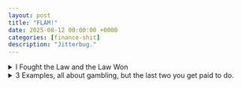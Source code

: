 ```yaml
---
layout: post
title: "FLAM!"
date: 2025-08-12 00:00:00 +0000
categories: [finance-shit]
description: "Jitterbug."
---
```

<div class="flashcard">
  <details>
    <summary>I Fought the Law and the Law Won</summary>
    <div class="back">
      <div id="fig-6-1" style="width:900px;height:520px;"></div>
        <div id="fig-6-1-info" style="font-size:0.9em; opacity:0.95; margin-top:8px;"></div>
        
        <script src="https://cdn.plot.ly/plotly-2.35.2.min.js"></script>
        <script>
          function renderFig61() {
            // ===== Figure 6.1 — iso-IR frontiers: BR = (IR/IC)^2 =====
            const curves = [
              { ir: 0.25, name: "IR = 0.25", dash: "solid" },
              { ir: 0.50, name: "IR = 0.50", dash: "dash"  },
            ];
        
            // Grid and bounds (match the page look)
            const icMin = 0.01, icMax = 0.16, N = 900, brMax = 450;
            const icGrid = Array.from({length: N}, (_, i) => icMin + i*(icMax - icMin)/(N - 1));
        
            const traces = curves.map(c => {
              const br = icGrid.map(ic => {
                const v = (c.ir/ic) ** 2;
                return (v <= brMax) ? v : null; // clip to figure bounds
              });
              return {
                x: icGrid,
                y: br,
                mode: "lines",
                name: c.name,
                line: { width: 3, dash: c.dash },
                hovertemplate: "IC=%{x:.3f}<br>BR=%{y:.1f}<extra></extra>"
              };
            });
        
            // Label the two curves inside the axes, like the print figure
            const ann = [
              { x: 0.040, y: (0.25/0.040)**2, text: "IR = 0.25", showarrow: false, xanchor: "left", yanchor: "bottom" },
              { x: 0.030, y: (0.50/0.030)**2, text: "IR = 0.50", showarrow: false, xanchor: "left", yanchor: "bottom" }
            ];
        
            const layout = {
              title: {text: "Breadth (BR) vs. Skill (IC) at Fixed IR", x: 0.5, xanchor: "center"},
              xaxis: {
                title: "Skill (IC)",
                range: [0, 0.16],
                dtick: 0.02,
                zeroline: false
              },
              yaxis: {
                title: "Breadth (BR)",
                range: [0, brMax],
                dtick: 50,
                zeroline: false
              },
              template: "plotly_white",
              legend: {orientation: "h", y: 1.12},
              margin: {l: 70, r: 30, t: 60, b: 55},
              annotations: ann
            };
        
            Plotly.newPlot("fig-6-1", traces, layout, {displayModeBar: true, responsive: true});
        
            // ===== Info / intuition (below the plot) =====
            document.getElementById("fig-6-1-info").innerHTML = `
              <p>
                Curves are <em>iso-IR frontiers</em> generated by the fundamental law
                \\(\\mathrm{IR} = \\mathrm{IC}\\,\\sqrt{\\mathrm{BR}}\\).
                Holding IR fixed gives \\(\\mathrm{BR} = (\\mathrm{IR}/\\mathrm{IC})^2\\).
              </p>
              <ul style="margin-top:6px;">
                <li><strong>Trade-off:</strong> higher skill (IC) reduces the required independent breadth (BR) <em>quadratically</em>;
                    e.g., doubling IC quarters the BR needed to keep the same IR.</li>
                <li><strong>Independence matters:</strong> BR counts only <em>independent</em> bets; correlated bets do not move you up the frontier.</li>
                <li><strong>Interpretation of shapes:</strong> the steep left tail shows that if IC is tiny, required BR explodes; moving right (better IC)
                    lets you achieve the same IR with far fewer independent bets.</li>
                <li><strong>Manager archetypes:</strong> a generalist (large BR, smaller IC) and a specialist (small BR, larger IC) can sit on the same curve,
                    yet demand very different research/implementation effort.</li>
              </ul>
            `;
          }
        
          // Render immediately
          renderFig61();
        </script>

      <details class="dropdown-block">
        <summary>Set-up</summary>
        <div class="content">
          <p>The <b>information ratio</b> (IR) measures a manager's opportunities. If those opportunities are exploited in a mean-variance-efficient way, the value added is proportional to IR. A simple, broadly applicable relation—the <b>fundamental law of active management</b>—connects IR to two attributes:</p>
          
          <h4>1. Breadth (BR):</h4>
          <p>Number of <i>independent</i> investment decisions (forecasts of exceptional return) made per year.</p>
          
          <h4>2. Information coefficient (IC):</h4>
          <p>Manager's <b>skill</b>, i.e., the correlation between each forecast and the actual outcome (assumed the same for all forecasts).</p>
          
          <p><strong>Law (approximate):</strong></p>
          <p>\[
          IR \;=\; IC \cdot \sqrt{BR}
          \]</p>
          
          <p>To raise \(IR\) from \(0.5\) to \(1.0\), you must <b>double skill</b> (\(IC\)) or <b>quadruple breadth</b> (\(BR\)) (or combine both).</p>
          
          <p><strong>Why "Approximate"?</strong><br>
          The approximation ignores the risk-reduction benefit of forecasts, which is extremely small for low IC (e.g., \(IC<0.1\)).</p>
        </div>
      </details>
      
      <details class="dropdown-block">
        <summary>Link to desired aggressiveness (residual risk)</summary>
        <div class="content">
          <p>Recall there is a relationship between residual risk and the information ratio. Using the fundamental law yields</p>
          <p>\[
          \omega^{*} \;=\; \frac{IR}{2\lambda_{R}} \;=\; \frac{IC \cdot \sqrt{BR}}{2\lambda_{R}}
          \]</p>
          
          <p>where \(\omega^{*}\) is the <strong>desired level of aggressiveness</strong> (optimal residual risk) and \(\lambda_{R}\) is the <strong>risk-aversion to residual (active) risk</strong>. Thus aggressiveness rises <strong>linearly</strong> with skill and with the <strong>square root</strong> of breadth.</p>
        </div>
      </details>
      
      <details class="dropdown-block">
        <summary>Value added (risk-adjusted)</summary>
        <div class="content">
          <p>Expressing value added in terms of skill and breadth gives</p>
          <p>\[
          VA^{*} \;=\; \frac{IR^{2}}{4\lambda_{R}} \;=\; \frac{IC^{2}\cdot BR}{4\lambda_{R}}
          \]</p>
          
          <p>Hence, risk-adjusted value added increases <strong>linearly</strong> with breadth and with the <strong>square</strong> of skill.</p>
        </div>
      </details>
      
      <details class="dropdown-block">
        <summary>Purpose and caveats</summary>
        <div class="content">
          <p>The law provides insight and back-of-envelope trade-offs between increasing breadth (e.g., covering more names or shortening forecast horizons—provided independence holds) and improving skill \(IC\). It is <strong>not</strong> an operational recipe. Estimating true breadth is difficult because forecasts must be <strong>independent</strong>.</p>
        </div>
      </details>
      
      <details class="dropdown-block">
        <summary>En Ingles</summary>
        <div class="content">
          <ul>
            <li><strong>IR is the output; IC and BR are the inputs.</strong> If you can <i>either</i> make more <strong>independent</strong> bets (raise \(BR\)) <i>or</i> make each bet more accurate (raise \(IC\)), IR improves as \(IC\sqrt{BR}\).</li>
            <li><strong>Optimal aggressiveness</strong> (how much active risk to run) scales with IR and is throttled by your <strong>residual-risk aversion</strong> \(\lambda_R\).</li>
            <li><strong>Value added</strong> at the optimum scales <strong>linearly</strong> in \(BR\) and <strong>quadratically</strong> in \(IC\), so marginal gains in skill are especially powerful.</li>
            <li><strong>Quality over Quantity</strong>
              <ul>
                <li>The independence qualifier on breadth is critical: simply "doing more" doesn't count unless the additional forecasts add <i>independent</i> information.</li>
              </ul>
            </li>
          </ul>
        </div>
      </details>
    </div>
  </details>
</div>

<div class="flashcard">
  <details>
    <summary>3 Examples, all about gambling, but the last two you get paid to do.</summary>
    <div class="back">
      <details class="dropdown-block">
        <summary>1) Gambling (<span class="define">European/American roulette
          <div class="tooltip">
            <div style="max-width: 380px">
              <h4>For all you soon-to-be gambling addicts out there:</h4>
              <ul>
                <li><b>Game:</b> European roulette</li>
                <li><b>Goal:</b> Bet where the ball will land after the wheel spins.</li>
              </ul>
              <p><b>How to play:</b></p>
              <ol>
                <li>Buy chips.</li>
                <li>Place your bet(s) on the layout before "no more bets." Easiest is <b>red</b> or <b>black</b> (even-money, pays 1:1).</li>
                <li>Dealer spins the wheel and drops the ball.</li>
                <li>If it lands on your color/number, get shmoney; otherwise you lose your stake. On <b>red/black</b>, a landing on <b>green 0</b> loses—this is the <i>house edge</i> (≈1/37 ≈ 2.7%).</li>
              </ol>
              <p>(American roulette has two greens, 0 and 00 → 38 slots → ≈5.26% edge.)</p>
            </div>
          </div>
        </span>) and the fundamental law</summary>
        <div class="content">
          <ul>
            <li>Wheel has 18 red, 18 black, 1 green (37 total). The green spot is the casino's edge.</li>
            <li>For a \$1 bet, the casino's expected percentage return per bet is
              \[
              \frac{19}{37}\cdot 100\% \;+\; \frac{18}{37}\cdot (-100\%) \;=\; 2.7027\%.
              \]
            </li>
            <li>The standard deviation on a single bet is <span class="define">99.9634%
              <div class="tooltip">
                <div style="max-width: 380px">
                  <p><b>Single-bet variance in European roulette</b></p>
                  <p>\[
                  \text{Var} \;=\; \frac{19}{37}\,\Bigl(100\% - \frac{100\%}{37}\Bigr)^{2} \;+\; \frac{18}{37}\,\Bigl(-100\% - \frac{100\%}{37}\Bigr)^{2} \;=\; 9992.696\%^{2}
                  \]</p>
                  <p>\[
                  \sigma \;=\; 99.9634\%
                  \]</p>
                </div>
              </div>
            </span> [see Footnote 1].</li>
            <li>With one \$1 bet per year, the information ratio is $0.027038/99.9634$. Interpreting skill as $IC=1/37$ and breadth as $BR=1$, the fundamental law predicts $IR=(1/37)\cdot\sqrt{1}=0.027027$, which is close.</li>
            <li>With <b>breadth</b> $BR=1{,}000{,}000$ bets/year, expected return per bet is still $2.7027\%$ but the standard deviation drops to $0.09996\%$. The information ratio becomes $27.038$. The formula predicts $(1/37)\cdot\sqrt{1{,}000{,}000}=27.027$.</li>
            <li>If a second green spot is added (advantage $2/38$), expected return per bet is $5.263\%$. With $1{,}000{,}000$ bets/year, the standard deviation becomes $0.09986\%$, the information ratio is $52.70$, and the formula with $IC=2/38$, $BR=1{,}000{,}000$ predicts $52.63$.</li>
          </ul>
          
          <p><strong>Shaken not Stirred:</strong> A tiny edge ($IC$) compounded over many <b>independent</b> bets ($BR$) yields a large $IR$.</p>
        </div>
      </details>

      <details class="dropdown-block">
        <summary>2) Forecasting semiannual residual returns on 200 stocks</summary>
        <div class="content">
          <h4>Assumptions</h4>
          <ul>
            <li>Residual returns are independent across stocks.</li>
            <li>Residual returns have expected value $0$.</li>
            <li>Semiannual residual standard deviation is $17.32\%$ (which is $24.49\%$ annualized).</li>
          </ul>

          <h4>Decomposition and information</h4>
          <ul>
            <li>For stock $n$, residual return $\theta_n$ is modeled as a sum of 300 independent terms:
              \[
              \theta_n \;=\; \sum_i \theta_{n i}
              \tag{6.4}
              \]
              where each $\theta_{n j}\in\{+1.00\%,-1.00\%\}$ with mean $0$ and standard deviation $1.00\%$. Hence the standard deviation of the sum is $\sqrt{300}=17.32\%$.</li>
            <li>The forecasting procedure reveals $\theta_{n,1}$ but leaves $\theta_{n,2},\dots,\theta_{n,300}$ unknown.</li>
            <li>The correlation $\operatorname{corr}(\theta_{n,1},\theta_n)=0.0577$</li>
          </ul>
          <p>(Intuition: there are 300 equally important pieces; knowing 1 of them gives a small correlation.)</p>

          <h4>Breadth and predicted IR</h4>
          <ul>
            <li>Following 200 stocks gives 200 pieces of information <b>twice a year</b> $\Rightarrow BR=400$ per year.</li>
            <li>Fundamental law prediction:
              \[
              IR \approx 0.0577 \cdot \sqrt{400} \;=\; 1.154 .
              \]</li>
          </ul>

          <h4>A simple portfolio to exploit the signal</h4>
          <ul>
            <li>Benchmark: equal-weighted across 200 stocks.</li>
            <li>Each 6-month period: expect ~100 stocks with forecasted residual $+1.00\%$ and 100 with forecasted residual $-1.00\%$.</li>
          </ul>
          <p><b>Strategy:</b> long–short portfolio with symmetric active holdings:</p>
          <p><b>Active weights</b></p>
          <p>\[
          w_i \;=\; +\tfrac{1}{200} \ \text{for 100 buy names}
          \quad\text{and}\quad
          w_i \;=\; -\tfrac{1}{200} \ \text{for 100 sell names}
          \]</p>
          <p><b>Expected active return per 6 months</b></p>
          <p>\[
          \mathbb{E}[r_{\text{active}}]
          \;=\;
          100\cdot \tfrac{1}{200}\cdot 1\%
          \;+\;
          100\cdot \bigl(-\tfrac{1}{200}\bigr)\cdot (-1\%)
          \;=\;
          1\%
          \]</p>
          <p><b>Active risk per 6 months</b></p>
          <p>Conditional on knowing $\theta_{n,1}$, each stock's residual variance is $299$ and stocks are independent. Thus</p>
          <p>\[
          \sigma_{\text{active}}^{2}
          \;=\;
          \sum_{i=1}^{200} w_i^{2}\cdot 299
          \;=\;
          200\cdot \Bigl(\tfrac{1}{200}\Bigr)^{2}\cdot 299
          \;=\;
          \frac{299}{200}
          \]</p>
          <p>\[
          \sigma_{6\text{m}}
          \;=\;
          \sqrt{\frac{299}{200}}
          \;=\;
          1.2227\%
          \]</p>
          <p><b>IR per 6 months</b></p>
          <p>\[
          IR_{6\text{m}}
          \;=\;
          \frac{\mathbb{E}[r_{\text{active}}]}{\sigma_{6\text{m}}}
          \;=\;
          \frac{1.00\%}{1.2227\%}
          \;=\;
          0.8179
          \]</p>

          <h4>Realized attributes (6-month horizon)</h4>
          <ul>
            <li>Expected <b>active</b> return: $1.00\%$ per 6 months.</li>
            <li>Active standard deviation: $1.2227\%$ per 6 months.</li>
            <li>6-month information ratio: $0.8179$.</li>
            <li>Annual information ratio (multiply by $\sqrt{2}$):
              \[
              \sqrt{2}\cdot 0.8179 \;=\; 1.1566,
              \]
              slightly above the $1.154$ predicted by the law because the formula ignores the slight reduction in uncertainty from knowing $\theta_{n,1}$.</li>
          </ul>

          <p><b>Yeah, but trading costs?</b></p>
          <p><b>FLAM works (without the fees)</b> Modeling <b>skill</b> as a small correlation to the latent residual and scaling via realistic breadth matches the law; modest frictions can materially reduce realized $IR$.</p>
        </div>
      </details>
    </div>
  </details>
</div>
